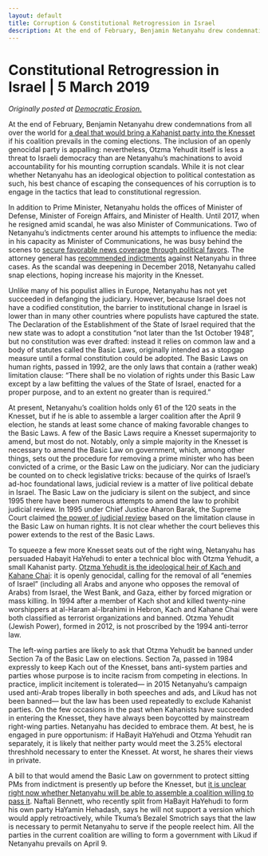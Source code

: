 ```yaml
---
layout: default
title: Corruption & Constitutional Retrogression in Israel
description: At the end of February, Benjamin Netanyahu drew condemnations from all over the world for a deal that would bring a Kahanist party into the Knesset if his coalition prevails in the coming elections.  The inclusion of an openly genocidal party is appalling: nevertheless, Otzma Yehudit itself is less a threat to Israeli democracy than are Netanyahu’s machinations to avoid accountability for his mounting corruption scandals.
---
```

# Constitutional Retrogression in Israel | 5 March 2019

*Originally posted at [Democratic Erosion.](http://democratic-erosion.com/2019/03/05/corruption-and-constitutional-retrogression-in-israel-by-h-upchurch/)*

At the end of February, Benjamin Netanyahu drew condemnations from all over the world for [a deal that would bring a Kahanist party into the Knesset](https://www.haaretz.com/israel-news/elections/.premium-netanyahu-to-right-wing-party-merge-with-kahanists-and-get-key-portfolios-1.6956512) if his coalition prevails in the coming elections.  The inclusion of an openly genocidal party is appalling: nevertheless, Otzma Yehudit itself is less a threat to Israeli democracy than are Netanyahu’s machinations to avoid accountability for his mounting corruption scandals.  While it is not clear whether Netanyahu has an ideological objection to political contestation as such, his best chance of escaping the consequences of his corruption is to engage in the tactics that lead to constitutional regression.

In addition to Prime Minister, Netanyahu holds the offices of Minister of Defense, Minister of Foreign Affairs, and Minister of Health.  Until 2017, when he resigned amid scandal, he was also Minister of Communications.  Two of Netanyahu’s indictments center around his attempts to influence the media: in his capacity as Minister of Communications, he was busy behind the scenes to [secure favorable news coverage through political favors](https://www.nytimes.com/2019/02/28/world/middleeast/benjamin-netanyahu-indictment.html).  The attorney general has [recommended indictments](https://www.nytimes.com/2019/03/01/world/middleeast/netanyahu-indictment-election.html) against Netanyahu in three cases.  As the scandal was deepening in December 2018, Netanyahu called snap elections, hoping increase his majority in the Knesset.

Unlike many of his populist allies in Europe, Netanyahu has not yet succeeded in defanging the judiciary.  However, because Israel does not have a codified constitution, the barrier to institutional change in Israel is lower than in many other countries where populists have captured the state.   The Declaration of the Establishment of the State of Israel required that the new state was to adopt a constitution “not later than the 1st October 1948”, but no constitution was ever drafted: instead it relies on common law and a body of statutes called the Basic Laws, originally intended as a stopgap measure until a formal constitution could be adopted.  The Basic Laws on human rights, passed in 1992, are the only laws that contain a (rather weak) limitation clause: “There shall be no violation of rights under this Basic Law except by a law befitting the values of the State of Israel, enacted for a proper purpose, and to an extent no greater than is required.”

At present, Netanyahu’s coalition holds only 61 of the 120 seats in the Knesset, but if he is able to assemble a larger coalition after the April 9 election, he stands at least some chance of making favorable changes to the Basic Laws.  A few of the Basic Laws require a Knesset supermajority to amend, but most do not.  Notably, only a simple majority in the Knesset is necessary to amend the Basic Law on government, which, among other things, sets out the procedure for removing a prime minister who has been convicted of a crime, or the Basic Law on the judiciary.   Nor can the judiciary be counted on to check legislative tricks: because of the quirks of Israel’s ad-hoc foundational laws, judicial review is a matter of live political debate in Israel.  The Basic Law on the judiciary is silent on the subject, and since 1995 there have been numerous attempts to amend the law to prohibit judicial review.  In 1995 under Chief Justice Aharon Barak, the Supreme Court claimed [the power of judicial review](https://repository.law.miami.edu/cgi/viewcontent.cgi?article=1053&context=umiclr) based on the limitation clause in the Basic Law on human rights.  It is not clear whether the court believes this power extends to the rest of the Basic Laws.

To squeeze a few more Knesset seats out of the right wing, Netanyahu has persuaded Habayit HaYehudi to enter a technical bloc with Otzma Yehudit, a small Kahanist party.  [Otzma Yehudit is the ideological heir of Kach and Kahane Chai](https://www.haaretz.com/israel-news/elections/.premium-why-racist-rabbi-meir-kahane-is-roiling-israeli-politics-30-years-after-his-death-1.6958031): it is openly genocidal, calling for the removal of all “enemies of Israel” (including all Arabs and anyone who opposes the removal of Arabs) from Israel, the West Bank, and Gaza, either by forced migration or mass killing.  In 1994 after a member of Kach shot and killed twenty-nine worshippers at al-Haram al-Ibrahimi in Hebron, Kach and Kahane Chai were both classified as terrorist organizations and banned.  Otzma Yehudit (Jewish Power), formed in 2012, is not proscribed by the 1994 anti-terror law.

The left-wing parties are likely to ask that Otzma Yehudit be banned under Section 7a of the Basic Law on elections.  Section 7a, passed in 1984 expressly to keep Kach out of the Knesset, bans anti-system parties and parties whose purpose is to incite racism from competing in elections.  In practice, implicit incitement is tolerated— in 2015 Netanyahu’s campaign used anti-Arab tropes liberally in both speeches and ads, and Likud has not been banned— but the law has been used repeatedly to exclude Kahanist parties.  On the few occasions in the past when Kahanists have succeeded in entering the Knesset, they have always been boycotted by mainstream right-wing parties.  Netanyahu has decided to embrace them.  At best, he is engaged in pure opportunism: if HaBayit HaYehudi and Otzma Yehudit ran separately, it is likely that neither party would meet the 3.25% electoral threshhold necessary to enter the Knesset.  At worst, he shares their views in private.

A bill to that would amend the Basic Law on government to protect sitting PMs from indictment is presently up before the Knesset, but [it is unclear right now whether Netanyahu will be able to assemble a coalition willing to pass it](https://www.haaretz.com/israel-news/elections/bennett-new-right-party-won-t-support-bill-to-protect-netanyahu-from-indictment-1.6982551).  Naftali Bennett, who recently split from HaBayit HaYehudi to form his own party HaYamin Hehadash, says he will not support a version which would apply retroactively, while Tkuma’s Bezalel Smotrich says that the law is necessary to permit Netanyahu to serve if the people reelect him.  All the parties in the current coalition are willing to form a government with Likud if Netanyahu prevails on April 9.
